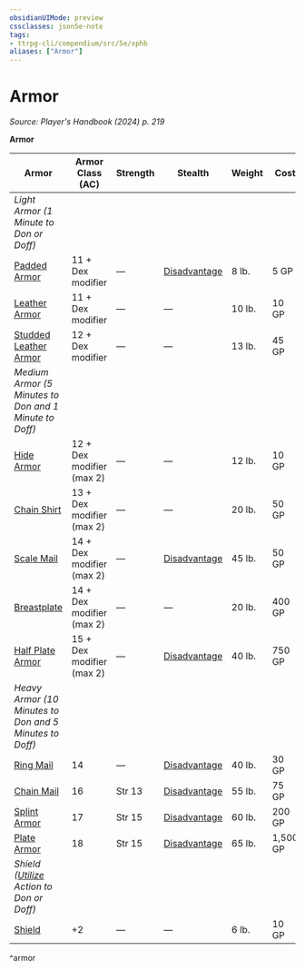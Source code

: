 ```yaml
---
obsidianUIMode: preview
cssclasses: json5e-note
tags:
- ttrpg-cli/compendium/src/5e/xphb
aliases: ["Armor"]
---
```

# Armor
*Source: Player's Handbook (2024) p. 219* 

**Armor**

| Armor | Armor Class (AC) | Strength | Stealth | Weight | Cost |
|-------|------------------|----------|---------|--------|------|
| *Light Armor (1 Minute to Don or Doff)* |
| [Padded Armor](Mechanics/items/padded-armor-xphb.md) | 11 + Dex modifier | — | [Disadvantage](Mechanics/rules/variant-rules/disadvantage-xphb.md) | 8 lb. | 5 GP |
| [Leather Armor](Mechanics/items/leather-armor-xphb.md) | 11 + Dex modifier | — | — | 10 lb. | 10 GP |
| [Studded Leather Armor](Mechanics/items/studded-leather-armor-xphb.md) | 12 + Dex modifier | — | — | 13 lb. | 45 GP |
| *Medium Armor (5 Minutes to Don and 1 Minute to Doff)* |
| [Hide Armor](Mechanics/items/hide-armor-xphb.md) | 12 + Dex modifier (max 2) | — | — | 12 lb. | 10 GP |
| [Chain Shirt](Mechanics/items/chain-shirt-xphb.md) | 13 + Dex modifier (max 2) | — | — | 20 lb. | 50 GP |
| [Scale Mail](Mechanics/items/scale-mail-xphb.md) | 14 + Dex modifier (max 2) | — | [Disadvantage](Mechanics/rules/variant-rules/disadvantage-xphb.md) | 45 lb. | 50 GP |
| [Breastplate](Mechanics/items/breastplate-xphb.md) | 14 + Dex modifier (max 2) | — | — | 20 lb. | 400 GP |
| [Half Plate Armor](Mechanics/items/half-plate-armor-xphb.md) | 15 + Dex modifier (max 2) | — | [Disadvantage](Mechanics/rules/variant-rules/disadvantage-xphb.md) | 40 lb. | 750 GP |
| *Heavy Armor (10 Minutes to Don and 5 Minutes to Doff)* |
| [Ring Mail](Mechanics/items/ring-mail-xphb.md) | 14 | — | [Disadvantage](Mechanics/rules/variant-rules/disadvantage-xphb.md) | 40 lb. | 30 GP |
| [Chain Mail](Mechanics/items/chain-mail-xphb.md) | 16 | Str 13 | [Disadvantage](Mechanics/rules/variant-rules/disadvantage-xphb.md) | 55 lb. | 75 GP |
| [Splint Armor](Mechanics/items/splint-armor-xphb.md) | 17 | Str 15 | [Disadvantage](Mechanics/rules/variant-rules/disadvantage-xphb.md) | 60 lb. | 200 GP |
| [Plate Armor](Mechanics/items/plate-armor-xphb.md) | 18 | Str 15 | [Disadvantage](Mechanics/rules/variant-rules/disadvantage-xphb.md) | 65 lb. | 1,500 GP |
| *Shield ([Utilize](Mechanics/rules/actions.md#Utilize) Action to Don or Doff)* |
| [Shield](Mechanics/items/shield-xphb.md) | +2 | — | — | 6 lb. | 10 GP |
^armor